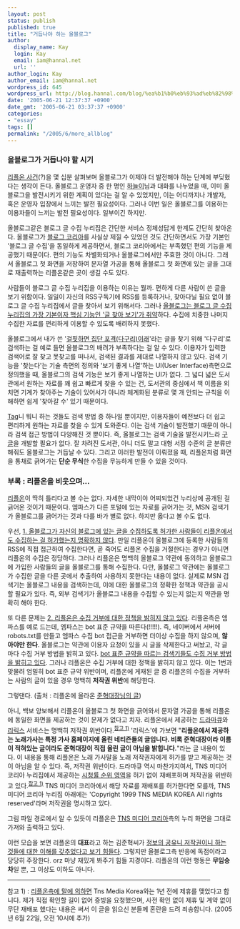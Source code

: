 ```yaml
---
layout: post
status: publish
published: true
title: "거듭나야 하는 올블로그"
author:
  display_name: Kay
  login: Kay
  email: iam@hannal.net
  url: ''
author_login: Kay
author_email: iam@hannal.net
wordpress_id: 645
wordpress_url: http://blog.hannal.com/blog/%ea%b1%b0%eb%93%ad%eb%82%98%ec%95%bc-%ed%95%98%eb%8a%94-%ec%98%ac%eb%b8%94%eb%a1%9c%ea%b7%b8/
date: '2005-06-21 12:37:37 +0900'
date_gmt: '2005-06-21 03:37:37 +0900'
categories:
- "essay"
tags: []
permalink: "/2005/6/more_allblog"
---
```

<h3>올블로그가 거듭나야 할 시기</h3>
<p><a href="http://majo.dnip.net/index.php?pl=280">리플온 사건</a>(?)을 몇 십분 살펴보며 올블로그가 이제야 더 발전해야 하는 단계에 부딪혔다는 생각이 든다. 올블로그 운영자 중 한 명인 <a href="http://www.in1983.com">하늘이</a>님과 대화를 나누었을 때, 이미 올블로그을 발전시키기 위한 계획이 있다는 걸 알 수 있었지만, 이는 어디까지나 개발자, 혹은 운영자 입장에서 느끼는 발전 필요성이다. 그러나 이번 일은 올블로그를 이용하는 이용자들이 느끼는 발전 필요성이다. 일부이긴 하지만.</p>
<p>올블로그같은 블로그 글 수집 누리집은 간단한 서비스 정체성답게 한계도 간단히 찾아온다. 올블로그가 <a href="http://www.blogkorea.org">블로그 코리아</a>를 사실상 제낄 수 있었던 것도 간단하면서도 가장 기본인 '블로그 글 수집'을 동일하게 제공하면서, 블로그 코리아에서는 부족했던 편의 기능을 제공했기 때문이다. 편의 기능도 차별화되거나 올블로그에서만 주효한 것이 아니다. 그래서 올블로그 첫 화면을 저장하여 문자열 가공을 통해 올블로그 첫 화면에 있는 글을 그대로 재출력하는 리플온같은 곳이 생길 수도 있다.</p>
<p>사람들이 블로그 글 수집 누리집을 이용하는 이유는 뭘까. 편하게 다른 사람이 쓴 글을 보기 위함이다. 일일이 자신의 RSS구독기에 RSS를 등록하거나, 찾아다닐 필요 없이 블로그 글 수집 누리집에서 글을 찾아서 보기 위해서다. 그러나 <u>올블로그는 블로그 글 수집 누리집의 가장 기본이자 핵심 기능인 '글 찾아 보기'가 취약</u>하다. 수집에 치중한 나머지 수집한 자료를 편리하게 이용할 수 있도록 배려하지 못했다.</p>
<p>올블로그에서 내가 쓴 '<a href="http://blog.hannal.com/597/">걸핏하면 집단 포격(다구리)이래</a>'라는 글을 찾기 위해 '다구리'로 검색하는 걸 예로 들면 올블로그의 배려가 부족하다는 걸 알 수 있다. 이용자가 입력한 검색어로 잘 찾고 못찾고를 떠나서, 검색된 결과를 제대로 나열하지 않고 있다. 검색 기능을 '찾는다'는 기술 측면의 정의와 '보기 좋게 나열'하는 UI(User Interface)측면으로 정의했을 때, 올블로그의 검색 기능은 보기 좋게 나열하는 UI가 없다. 그 넓디 넓은 도서관에서 원하는 자료를 꽤 쉽고 빠르게 찾을 수 있는 건, 도서관의 중심에서 책 이름을 외치면 기계가 찾아주는 기술이 있어서가 아니라 체계화된 분류로 몇 개 안되는 규칙을 이해하면 쉽게 '찾아갈 수' 있기 때문이다.</p>
<p><a href="http://www.technorati.com/tag">Tag</a>니 뭐니 하는 것들도 검색 방법 중 하나일 뿐이지만, 이용자들이 예전보다 더 쉽고 편리하게 원하는 자료를 찾을 수 있게 도와준다. 이는 검색 기술이 발전했기 때문이 아니라 검색 접근 방법이 다양해진 것 뿐이다. 즉, 올블로그는 검색 기술을 발전시키느라 <a href="http://www.google.co.kr">구글</a>을 개발할 필요가 없다. 잘 차려진 도서관, 아니 더도 말고 대형 서점 수준의 글 분류만 해줘도 올블로그는 거듭날 수 있다. 그리고 이러한 발전이 이뤄졌을 때, 리플온처럼 화면을 통채로 긁어가는 <b>단순 무식</b>한 수집을 무능하게 만들 수 있을 것이다.</p>
<h3>부록 : 리플온을 비웃으며...</h3>
<p><a href="http://www.replyon.com">리플온</a>이 딱히 틀리다고 볼 수는 없다. 자세한 내막이야 어찌되었건 누리상에 공개된 걸 긁어온 것이기 때문이다.  엠파스가 다른 포털에 있는 자료를 긁어가는 것, MSN 검색기가 올블로그를 긁어가는 것과 다를 바가 별로 없다. 하지만 옳다고 볼 수도 없다.</p>
<p>우선, <u>1. 올블로그가 자신의 블로그에 있는 글을 수집하도록 허가한 사람들이 리플온에서도 수집하는 걸 허가했는지 명확하지 않다</u>. 만일 리플온이 올블로그에 등록한 사람들의 RSS에 직접 접근하여 수집한다면, 곧 죽어도 리플온 수집을 거절한다는 경우가 아니면 리플온의 수집은 정당하다. 그러나 리플온은 명백히 올블로그 약관에 동의하고 올블로그에 가입한 사람들의 글을 올블로그를 통해 수집한다.  다만, 올블로그 약관에는 올블로그가 수집한 글을 다른 곳에서 추출하여 사용하지 못한다는 내용이 없다. 실제로 MSN 검색기는 올블로그 내용을 검색하는데, 이에 대한 올블로그의 정확한 정책과 약관을 공시할 필요가 있다. 즉, 외부 검색기가 올블로그 내용을 수집할 수 있는지 없는지 약관을 명확히 해야 한다.</p>
<p>또 다른 문제는 <u>2. 리플온은 수집 거부에 대한 정책을 밝히지 않고 있다</u>. 리플온측은 엠파스를 예로 드는데, 엠파스는 bot 표준 규약을 따른다(!!!!!). 즉, 네이버에서 서버에 robots.txt를 만들고 엠파스 수집 bot 접근을 거부하면 더이상 수집을 하지 않으며, <b>않아야만 한다</b>. 올블로그는 약관에 이용자 요청이 있을 시 글을 삭제한다고 써놨고, 각 글마다 수집 거부 방법을 밝히고 있다. <a href="http://atypical.egloos.com/1409022/">bot 표준 규약을 따르는 검색기들도 수집 거부 방법을 밝히고 있다</a>. 그러나 리플온은 수집 거부에 대한 정책을 밝히지 않고 있다. 이는 1번과 맞물려 엄밀히 bot 표준 규약 위반이며, 리플온에 게재된 글 중 리플온의 수집을 거부하는 사람의 글이 있을 경우 명백히 <b>저작권 위반</b>에 해당한다.</p>
<p class="centerphoto"><img src="http://blog.hannal.com/wp-content/old_uploads/archive/stop_replyon/hahaha.gif" alt="" /><br />
그렇댄다. (출처 : 리플온에 올라온 <a href="http://www.replyon.com/view.htm?menum=334&number=132">준혁대장님의 글</a>)</p>
<p>아니, 백보 양보해서 리플온이 올블로그 첫 화면을 긁어와서 문자열 가공을 통해 리플온에 동일한 화면을 제공하는 것이 문제가 없다고 치자. 리플온에서 제공하는 <a href="http://www.replyon.com/dramaq">드라마큐</a>와 <a href="http://www.replyon.com/lylics">리릭스</a> 서비스는 명백히 저작권 위반이다.<sup><a href="#more01">참고 1)</a></sup> '리릭스'에 가보면 "<b>리플온에서 제공하는 노래가사는 특정 가사 홈페이지에 올린 네티즌들의 글입니다. 비록 준혁대장이라 이름이 적혀있는 글이라도 준혁대장이 직접 올린 글이 아님을 밝힙니다.</b>"라는 글 내용이 있다. 이 내용을 통해 리플온은 노래 가사말을 노래 저작권자에게 허가를 받고 제공하는 것이 아님을 알 수 있다. 즉, 저작권 위반이다. 드라마큐 역시 마찬가지여서, TNS 미디어 코리아 누리집에서 제공하는 <a href="http://www.tnsmk.com/rating/main.asp">시청률 순위 영역</a>을 허가 없이 재배포하며 저작권을 위반하고 있다.<sup><a href="#more01">참고 1)</a></sup> TNS 미디어 코리아에서 해당 자료를 재배포를 허가한다면 모를까, TNS 미디어 코리아 누리집 아래에는 'Copyright 1999 TNS MEDIA KOREA All rights reserved'라며 저작권을 명시하고 있다.</p>
<p class="centerphoto"><img src="http://blog.hannal.com/wp-content/old_uploads/archive/stop_replyon/tnsmk-image.gif" alt="" /><br />
그림 파일 경로에서 알 수 있듯이 리플온은 <a href="http://www.tnsmk.com">TNS 미디어 코리아</a>측의 누리 화면을 그대로 가져와 출력하고 있다.</p>
<p>이런 모습을 보면 리플온의 <b>대표</b>라고 하는 김준혁씨가 <a href="http://glekang.com/index.php?pl=89">정보의 공유니 저작권이니 하는 것들에 대한 이해를 갖추었다고 보기 힘들다</a>. 그렇지만 올블로그측 반응에 독점이라고 당당히 주장한다. orz 마냥 재밌게 봐주기 힘들 지경이다. 리플온의 이런 행동은 <b>무임승차</b>일 뿐, 그 이상도 이하도 아니다.</p>
<hr width="90%" align="left" />
<a name="more01">참고 1)</a> : <a href="http://blog.hannal.com/more_allblog/#comment-3480">리플온측에 말에 의하면</a> Tns Media Korea와는 1년 전에 제휴를 맺었다고 합니다. 제가 직접 확인할 길이 없어 증빙을 요청했으며, 사전 확인 없이 제휴 및 계약 없이 무단 재배포 했다는 내용은 써서 이 글을 읽으신 분들께 혼란을 드려 죄송합니다. (2005년 6월 22일, 오전 10시에 추가)</p>
